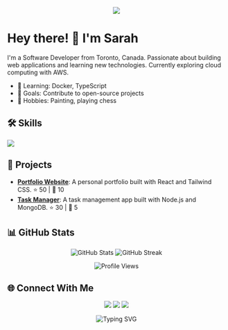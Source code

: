 <p align="center">
  <img src="https://capsule-render.vercel.app/api?type=waving&color=gradient&height=200&section=header&text=Welcome%20to%20My%20Profile!&fontSize=50" />
</p>

# Hey there! 👋 I'm Sarah

I'm a Software Developer from Toronto, Canada. Passionate about building web applications and learning new technologies. Currently exploring cloud computing with AWS.

- 🌱 Learning: Docker, TypeScript
- 🎯 Goals: Contribute to open-source projects
- 🎨 Hobbies: Painting, playing chess

## 🛠️ Skills
<p>
  <img src="https://skillicons.dev/icons?i=python,javascript,react,nodejs,docker,aws,git" />
</p>

## 🚀 Projects
- **[Portfolio Website](https://github.com/sarah/portfolio)**: A personal portfolio built with React and Tailwind CSS. ⭐ 50 | 🍴 10
- **[Task Manager](https://github.com/sarah/task-manager)**: A task management app built with Node.js and MongoDB. ⭐ 30 | 🍴 5

## 📊 GitHub Stats
<p align="center">
  <img src="https://github-readme-stats.vercel.app/api?username=sarah&show_icons=true&theme=radical" alt="GitHub Stats" />
  <img src="https://github-readme-streak-stats.herokuapp.com/?user=sarah&theme=radical" alt="GitHub Streak" />
</p>

<p align="center">
  <img src="https://komarev.com/ghpvc/?username=sarah&color=blueviolet&style=flat-square&label=Profile+Views" alt="Profile Views" />
</p>

## 🌐 Connect With Me
<p align="center">
  <a href="https://linkedin.com/in/sarah"><img src="https://img.shields.io/badge/-LinkedIn-0077B5?style=flat-square&logo=linkedin&logoColor=white" /></a>
  <a href="https://twitter.com/sarah_dev"><img src="https://img.shields.io/badge/-Twitter-1DA1F2?style=flat-square&logo=twitter&logoColor=white" /></a>
  <a href="https://sarahportfolio.com"><img src="https://img.shields.io/badge/-Portfolio-943be7?style=flat-square&logo=link&logoColor=white" /></a>
</p>

<p align="center">
  <img src="https://readme-typing-svg.herokuapp.com?font=Fira+Code&color=%23F7DF1E&size=20&center=true&vCenter=true&width=500&lines=Full-Stack+Developer;Open-Source+Enthusiast;Always+Learning+New+Tech" alt="Typing SVG" />
</p>

